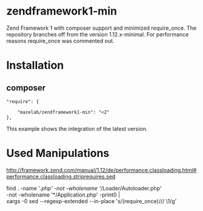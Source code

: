 zendframework1-min
==================

Zend Framework 1 with composer support and minimized require_once. The repository branches off from the version 1.12.x-minimal. For performance reasons require_once was commented out.

Installation
============

## composer
    
    "require": {
        
        "mazelab/zendframework1-min": "<2"
    },
    
This example shows the integration of the latest version.

Used Manipulations
==================

http://framework.zend.com/manual/1.12/de/performance.classloading.html#performance.classloading.striprequires.sed

find . -name '*.php' -not -wholename '*/Loader/Autoloader.php' \
  -not -wholename '*/Application.php' -print0 | \
  xargs -0 sed --regexp-extended --in-place 's/(require_once)/\/\/ \1/g'
